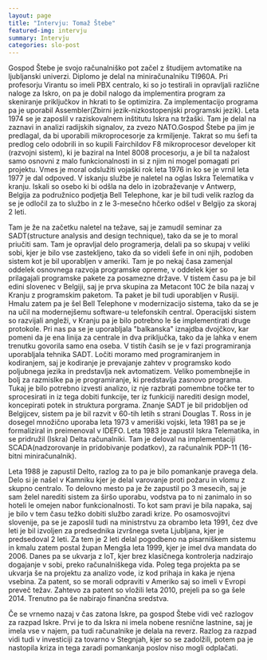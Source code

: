 ```yaml
---
layout: page
title: "Intervju: Tomaž Štebe"
featured-img: intervju
summary: Intervju
categories: slo-post
---
```


Gospod Štebe je svojo računalniško pot začel z študijem avtomatike na ljubljanski univerzi. Diplomo je delal na miniračunalniku TI960A. Pri profesorju Virantu so imeli PBX centralo, ki so jo testirali in opravljali različne naloge za Iskro, on pa je dobil nalogo da implementira program za skeniranje priključkov in hkrati to še optimizira. Za implementacijo programa pa je uporabil Assembler(Zbirni jezik-nizkostopenjski programski jezik). Leta 1974 se je zaposlil v raziskovalnem inštitutu Iskra na tržaški. Tam je delal na zaznavi in analizi radijskih signalov, za zvezo NATO.Gospod Štebe pa jim je predlagal, da bi uporabili mikroprocesorje za krmiljenje. Takrat so mu šefi ta predlog celo odobrili in so kupili Fairchildov F8 mikroprocesor developer kit (razvojni sistem), ki je baziral na Intel 8008 procesorju, a je bil ta nažalost samo osnovni z malo funkcionalnosti in si z njim ni mogel pomagati pri projektu. Vmes je moral odslužiti vojaški rok leta 1976 in ko se je vrnil leta 1977 je dal odpoved. V iskanju službe je naletel na oglas Iskra Telematika v kranju. Iskali so osebo ki bi odšla na delo in izobraževanje v Antwerp, Belgija za podružnico podjetja Bell Telephone, kar je bil tudi velik razlog da se je odločil za to službo in z le 3-mesečno hčerko odšel v Belgijo za skoraj 2 leti.

Tam je že na začetku naletel na težave, saj je zamudil seminar za SADT(structure analysis and design technique), tako da se je to moral priučiti sam. Tam je opravljal delo programerja, delali pa so skupaj v veliki sobi, kjer je bilo vse zastekljeno, tako da so videli šefe in oni njih, podoben sistem kot je bil uporabljen v ameriki. Tam je po nekaj časa zamenjal oddelek osnovnega razvoja programske opreme, v oddelek kjer so prilagajali programske pakete za posamezne države. V tistem času pa je bil edini slovenec v Belgiji, saj je prva skupina za Metacont 10C že bila nazaj v Kranju z programskim paketom. Ta paket je bil tudi uporabljen v Rusiji. Hmalu zatem pa je šel Bell Telephone v modernizacijo sistema, tako da se je na učil na modernejšemu software-u telefonskih central. Operacijski sistem so razvijali angleži, v Kranju pa je bilo potrebno le še implementirati druge protokole. Pri nas pa se je uporabljala "balkanska" iznajdba dvojčkov, kar pomeni da je ena linija za centrale in dva priključka, tako da je lahka v enem trenutku govorila samo ena oseba.
V tistih časih se je v fazi programiranja uporabljala tehnika SADT. Ločiti moramo med programiranjem in kodiranjem, saj je kodiranje je prevajanje zahtev v programsko kodo poljubnega jezika in predstavlja nek avtomatizem. Veliko pomembnejše in bolj za razmislke pa je programiranje, ki predstavlja zasnovo programa. Tukaj je bilo potrebno izvesti analizo, iz nje razbrati pomembne točke ter to sprocesirati in iz tega dobiti funkcije, ter iz funkiciji narediti design model, koncepirati potek in struktura porgrama. Znanje SADT je bil pridobljen od Belgijcev, sistem pa je bil razvit v 60-tih letih s strani Douglas T. Ross in je dosegel množično uporaba leta 1973 v ameriški vojski, leta 1981 pa se je formaliziral in preimenoval v IDEFO.
Leta 1983 je zapustil Iskra Telematika, in se pridružil (Iskra) Delta računalniki. Tam je deloval na implementaciji SCADA(nadzorovanje in pridobivanje podatkov), za računalnik PDP-11 (16-bitni miniračunalnik).

Leta 1988 je zapustil Delto, razlog za to pa je bilo pomankanje pravega dela. Delo si je našel v Kamniku kjer je delal varovanje proti požaru in vlomu z skupno centralo. To delovno mesto pa je že zapustil po 3 mesecih, saj je sam želel narediti sistem za širšo uporabu, vodstva pa to ni zanimalo in so hoteli le omejen nabor funkcionalnosti. To kot sam pravi je bila napaka, saj je bilo v tem času težko dobiti službo zaradi krize. Po osamosvojitvi slovenije, pa se je zaposlil tudi na ministrstvu za obrambo leta 1991, čez dve leti je bil izvoljen za predsednika izvršnega sveta Ljubljana, kjer je predsedoval 2 leti. Za tem je 2 leti delal pogodbeno na pisarniškem sistemu in kmalu zatem postal župan Mengša leta 1999, kjer je imel dva mandata do 2006. Danes pa se ukvarja z IoT, kjer brez klasičnega kontrolerja nadzirajo dogajanje v sobi, preko računalniškega vida.  Poleg tega projekta pa se ukvarja še na projektu za analizo vode, iz kod prihaja in kaka je njena vsebina. Za patent, so se morali odpraviti v Ameriko saj so imeli v Evropi preveč težav. Zahtevo za patent so vložili leta 2010, prejeli pa so ga šele 2014. Trenutno pa še nabirajo finančna sredstva.

Če se vrnemo nazaj v čas zatona Iskre, pa gospod Štebe vidi več razlogov za razpad Iskre. Prvi je to da Iskra ni imela nobene resnične lastnine, saj je imela vse v najem, pa tudi računalnike je delala na reverz. Razlog za razpad vidi tudi v investiciji za tovarno v Stegnjah, kjer so se zadolžili, potem pa je nastopila kriza in tega zaradi pomankanja poslov niso mogli odplačati.
